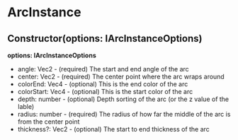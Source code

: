 # ArcInstance

## Constructor(options: IArcInstanceOptions)

**options: IArcInstanceOptions**

* angle: Vec2 - (required) The start and end angle of the arc
* center: Vec2 - (required) The center point where the arc wraps around
* colorEnd: Vec4 - (optional) This is the end color of the arc
* colorStart: Vec4 - (optional) This is the start color of the arc
* depth: number - (optional) Depth sorting of the arc (or the z value of the lable)
* radius: number - (required) The radius of how far the middle of the arc is from the center point
* thickness?: Vec2 - (optional) The start to end thickness of the arc
